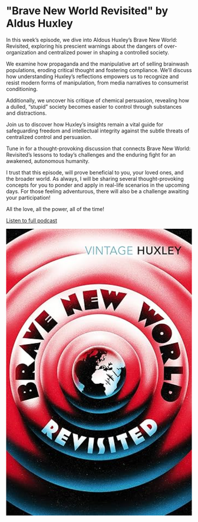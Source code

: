 # "Brave New World Revisited" by Aldus Huxley

In this week’s episode, we dive into Aldous Huxley’s Brave New World: Revisited, exploring his prescient warnings about the dangers of over-organization and centralized power in shaping a controlled society. 

We examine how propaganda and the manipulative art of selling brainwash populations, eroding critical thought and fostering compliance. 
We’ll discuss how understanding Huxley’s reflections empowers us to recognize and resist modern forms of manipulation, from media narratives to consumerist conditioning. 

Additionally, we uncover his critique of chemical persuasion, revealing how a dulled, “stupid” society becomes easier to control through substances and distractions. 

Join us to discover how Huxley’s insights remain a vital guide for safeguarding freedom and intellectual integrity against the subtle threats of centralized control and persuasion. 

Tune in for a thought-provoking discussion that connects Brave New World: Revisited’s lessons to today’s challenges and the enduring fight for an awakened, autonomous humanity.

I trust that this episode, will prove beneficial to you, your loved ones, and the broader world. As always, I will be sharing several thought-provoking concepts for you to ponder and apply in real-life scenarios in the upcoming days. For those feeling adventurous, there will also be a challenge awaiting your participation!

All the love, all the power, all of the time!

<a href="https://www.youtube.com/watch?v=iyqHwpR7As8" target="_blank" class="md-button md-button--primary">Listen to  full podcast</a>

<img src="cover.jpg" alt=" " width="800">

</script>
